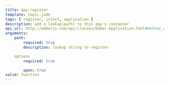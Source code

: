 ```yaml
---
title: App.register
template: topic.jade
tags: [ register, inject, application ]
description: add a lookup(path) to this app's container
api_url: http://emberjs.com/api/classes/Ember.Application.html#method_register
arguments:
    path:
        required: true
        description: lookup string to register

    options
        required: true

        open: true
value: function
---
```

